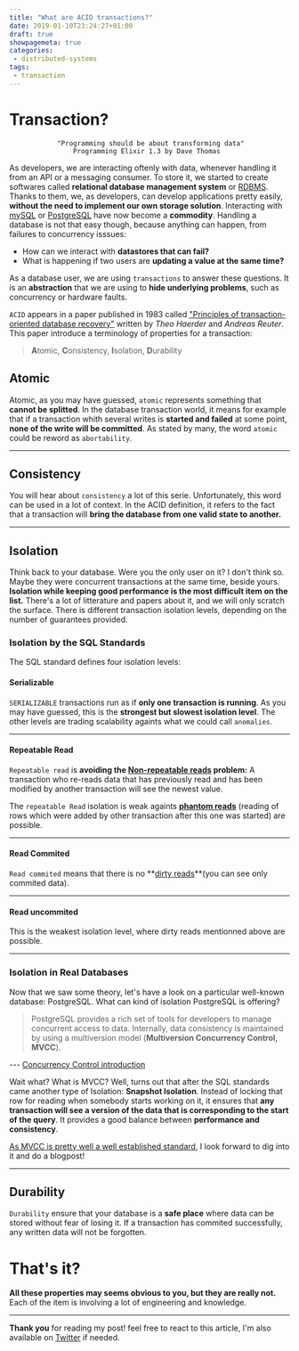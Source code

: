 ```yaml
---
title: "What are ACID transactions?"
date: 2019-01-10T23:24:27+01:00
draft: true
showpagemeta: true
categories:
 - distributed-systems
tags:
 - transaction
---
```


# Transaction?

                "Programming should be about transforming data"
                    Programming Elixir 1.3 by Dave Thomas

As developers, we are interacting oftenly with data, whenever handling it from an API or a messaging consumer. To store it, we started to create softwares called **relational database management system** or [RDBMS](https://en.wikipedia.org/wiki/Relational_database_management_system). Thanks to them, we, as developers, can develop applications pretty easily, **without the need to implement our own storage solution**. Interacting with [mySQL](https://www.mysql.com/) or [PostgreSQL](https://www.postgresql.org/) have now become a **commodity**. Handling a database is not that easy though, because anything can happen, from failures to concurrency isssues:

* How can we interact with **datastores that can fail?**
* What is happening if two users are  **updating a value at the same time?**

 As a database user, we are using `transactions` to answer these questions. It is an **abstraction** that we are using to **hide underlying problems**, such as concurrency or hardware faults.

`ACID` appears in a paper published in 1983 called ["Principles of transaction-oriented database recovery"](https://sites.fas.harvard.edu/~cs265/papers/haerder-1983.pdf) written by *Theo Haerder* and *Andreas Reuter*. This paper introduce a terminology of properties for a transaction:

> **A**tomic, **C**onsistency, **I**solation, **D**urability

## Atomic

Atomic, as you may have guessed, `atomic` represents something that **cannot be splitted**. In the database transaction world, it means for example that if a transaction whith several writes is **started and failed** at some point, **none of the write will be committed**. As stated by many, the word `atomic` could be reword as `abortability`.

---
## Consistency

You will hear about `consistency` a lot of this serie. Unfortunately, this word can be used in a lot of context. In the ACID definition, it refers to the fact that a transaction will **bring the database from one valid state to another.**

---
## Isolation

Think back to your database. Were you the only user on it? I don't think so. Maybe they were concurrent transactions at the same time, beside yours. **Isolation while keeping good performance is the most difficult item on the list.** There's a lot of litterature and papers about it, and we will only scratch the surface. There is different transaction isolation levels, depending on the number of guarantees provided.


### Isolation by the SQL Standards

The SQL standard defines four isolation levels:

#### Serializable

`SERIALIZABLE` transactions run as if **only one transaction is running**. As you may have guessed, this is the **strongest but slowest isolation level**. The other levels are trading scalability againts what we could call `anomalies`.

---


#### Repeatable Read

`Repeatable read` is **avoiding the [Non-repeatable reads](https://en.wikipedia.org/wiki/Isolation_%28database_systems%29#Non-repeatable_reads) problem:** A transaction who re-reads data that has previously read and has been modified by another transaction will see the newest value.

The `repeatable Read` isolation is weak againts **[phantom reads](https://en.wikipedia.org/wiki/Isolation_(database_systems)#Phantom_reads)** (reading of rows which were added by other transaction after this one was started) are possible.

---

#### Read Commited

`Read commited` means that there is no **[dirty reads](https://en.wikipedia.org/wiki/Isolation_(database_systems)#Dirty_reads)**(you can see only commited data).

---


#### Read uncommited

This is the weakest isolation level, where dirty reads mentionned above are possible.

---

### Isolation in Real Databases

Now that we saw some theory, let's have a look on a particular well-known database: PostgreSQL. What can kind of isolation PostgreSQL is offering?

> PostgreSQL provides a rich set of tools for developers to manage concurrent access to data. Internally, data consistency is maintained by using a multiversion model (**Multiversion Concurrency Control, MVCC**). 

--- [Concurrency Control introduction](https://www.postgresql.org/docs/current/mvcc-intro.html) 

Wait what? What is MVCC? Well, turns out that after the SQL standards came another type of Isolation: **Snapshot Isolation**. Instead of locking that row for reading when somebody starts working on it, it ensures that **any transaction will see a version of the data that is corresponding to the start of the query**.  It provides a good balance between **performance and consistency**.

[As MVCC is pretty well a well established standard](https://en.wikipedia.org/wiki/List_of_databases_using_MVCC), I look forward to dig into it and do a blogpost!

---

## Durability

`Durability` ensure that your database is a **safe place** where data can be stored without fear of losing it. If a transaction has commited successfully, any written data will not be forgotten.

# That's it?

**All these properties may seems obvious to you, but they are really not.** Each of the item is involving a lot of engineering and knowledge.

---

**Thank you** for reading my post! feel free to react to this article, I'm also available on [Twitter](https://twitter.com/PierreZ) if needed.
